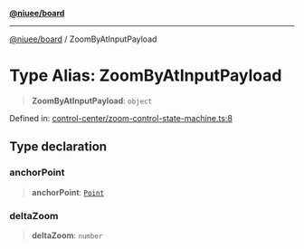 [**@niuee/board**](../README.md)

***

[@niuee/board](../globals.md) / ZoomByAtInputPayload

# Type Alias: ZoomByAtInputPayload

> **ZoomByAtInputPayload**: `object`

Defined in: [control-center/zoom-control-state-machine.ts:8](https://github.com/niuee/board/blob/cc09a87e934160adef876c4e11d51fd97e78653d/src/control-center/zoom-control-state-machine.ts#L8)

## Type declaration

### anchorPoint

> **anchorPoint**: [`Point`](Point.md)

### deltaZoom

> **deltaZoom**: `number`
